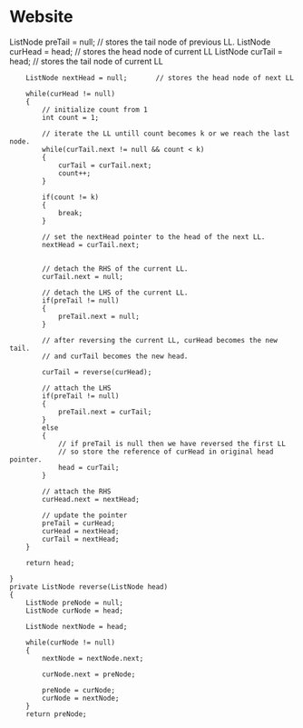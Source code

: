 # Website
  ListNode preTail = null;        // stores the tail node of previous LL.
        ListNode curHead = head;        // stores the head node of current LL
        ListNode curTail = head;        // stores the tail node of current LL

        ListNode nextHead = null;       // stores the head node of next LL

        while(curHead != null)
        {
            // initialize count from 1
            int count = 1;

            // iterate the LL untill count becomes k or we reach the last node.
            while(curTail.next != null && count < k)
            {
                curTail = curTail.next;
                count++;
            }

            if(count != k)
            {
                break;
            }
            
            // set the nextHead pointer to the head of the next LL.
            nextHead = curTail.next;


            // detach the RHS of the current LL.
            curTail.next = null;

            // detach the LHS of the current LL.
            if(preTail != null)
            {
                preTail.next = null;
            }

            // after reversing the current LL, curHead becomes the new tail.
            // and curTail becomes the new head.

            curTail = reverse(curHead);

            // attach the LHS
            if(preTail != null)
            {
                preTail.next = curTail;
            }
            else
            {
                // if preTail is null then we have reversed the first LL
                // so store the reference of curHead in original head pointer.
                head = curTail;
            }

            // attach the RHS
            curHead.next = nextHead;
            
            // update the pointer
            preTail = curHead;
            curHead = nextHead;
            curTail = nextHead;
        }

        return head;
        
    }
    private ListNode reverse(ListNode head)
    {
        ListNode preNode = null;
        ListNode curNode = head;

        ListNode nextNode = head;

        while(curNode != null)
        {
            nextNode = nextNode.next;
            
            curNode.next = preNode;

            preNode = curNode;
            curNode = nextNode;
        }
        return preNode;
